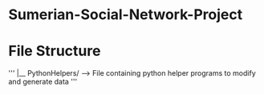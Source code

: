# Sumerian-Social-Network-Project

# File Structure
'''
|__ PythonHelpers/ --> File containing python helper programs to modify and generate data 
'''